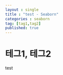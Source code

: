 ```yaml
---
layout : single
title : "test - Seaborn"
categories : seaborn
tag: [tag1,tag2]
published: true
---
```


# 테그1, 테그2

test
